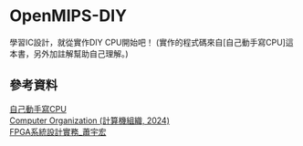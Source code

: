 # OpenMIPS-DIY

學習IC設計，就從實作DIY CPU開始吧！
(實作的程式碼來自[自己動手寫CPU]這本書，另外加註解幫助自己理解。)

## 參考資料
[自己動手寫CPU](https://www.books.com.tw/products/0010676982?srsltid=AfmBOorsCtljFEkeIaoOjn9Sw1b_vkFM44yGJLLw-dyZFZk96PCHi7tI)<br>
[Computer Organization (計算機組織, 2024)](https://youtube.com/playlist?list=PLu7X08EhejdollVb2D4CJ-1eYc7jr3dPq&si=FIKJqv5dphiIvCos)<br>
[FPGA系統設計實務_蕭宇宏](https://youtube.com/playlist?list=PLI6pJZaOCtF1-GOBBFwGtAYclboJfTFws&si=6XUNcoOs4p3dvF0K)<br>
